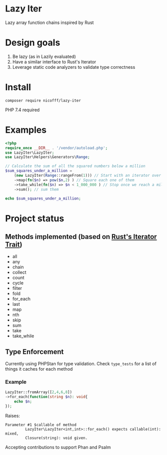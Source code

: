 # Lazy Iter

Lazy array function chains inspired by Rust

# Design goals

1. Be lazy (as in Lazily evaluated)
2. Have a similar interface to Rust's Iterator
3. Leverage static code analyzers to validate type correctness

# Install

`composer require nicofff/lazy-iter`

PHP 7.4 required

# Examples

```php
<?php
require_once __DIR__ . '/vendor/autoload.php';
use LazyIter\LazyIter;
use LazyIter\Helpers\Generators\Range;

// Calculate the sum of all the squared numbers below a million
$sum_squares_under_a_million = 
    (new LazyIter(Range::rangeFrom(1))) // Start with an iterator over all positive numbers
	->map(fn($n) => pow($n,2) ) // Square each one of them
	->take_while(fn($n) => $n < 1_000_000 ) // Stop once we reach a million
	->sum(); // sum them

echo $sum_squares_under_a_million;
```

# Project status

## Methods implemented (based on [Rust's Iterator Trait](https://doc.rust-lang.org/std/iter/trait.Iterator.html#provided-methods))

* all
* any
* chain
* collect
* count
* cycle
* filter
* fold
* for_each
* last
* map
* nth
* skip
* sum
* take
* take_while

## Type Enforcement

Currently using PHPStan for type validation. Check `type_tests` for a list of things it caches for each method

### Example

```php
LazyIter::fromArray([2,4,6,8])
->for_each(function(string $n): void{
	echo $n;
});
```

Raises:
```
Parameter #1 $callable of method                                      
         LazyIter\LazyIter<int,int>::for_each() expects callable(int): mixed,  
         Closure(string): void given. 
```

Accepting contributions to support Phan and Psalm